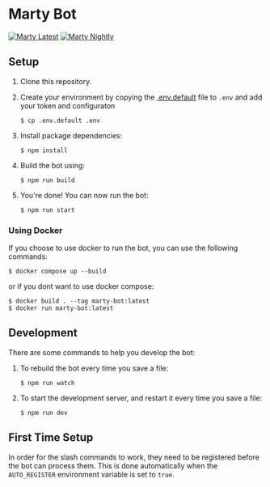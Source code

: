 # Marty Bot

[![Marty Latest](https://github.com/msawatzky75/discord-bot-js/actions/workflows/latest.yml/badge.svg)](https://github.com/msawatzky75/discord-bot-js/actions/workflows/latest.yml)
[![Marty Nightly](https://github.com/msawatzky75/discord-bot-js/actions/workflows/nightly.yml/badge.svg)](https://github.com/msawatzky75/discord-bot-js/actions/workflows/nightly.yml)

## Setup

1. Clone this repository.

1. Create your environment by copying the [.env.default](.env.default) file to `.env`
   and add your token and configuraton

   ```
   $ cp .env.default .env
   ```

1. Install package dependencies:

   ```
   $ npm install
   ```

1. Build the bot using:

   ```
   $ npm run build
   ```

1. You're done! You can now run the bot:

   ```
   $ npm run start
   ```

### Using Docker

If you choose to use docker to run the bot, you can use the following commands:

```
$ docker compose up --build
```

or if you dont want to use docker compose:

```
$ docker build . --tag marty-bot:latest
$ docker run marty-bot:latest
```

## Development

There are some commands to help you develop the bot:

1. To rebuild the bot every time you save a file:

   ```
   $ npm run watch
   ```

1. To start the development server, and restart it every time you save a file:

   ```
   $ npm run dev
   ```

## First Time Setup

In order for the slash commands to work, they need to be registered before
the bot can process them. This is done automatically when the `AUTO_REGISTER` environment
variable is set to `true`.
